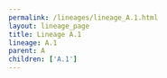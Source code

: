 ```yaml
---
permalink: /lineages/lineage_A.1.html
layout: lineage_page
title: Lineage A.1
lineage: A.1
parent: A
children: ['A.1']
---
```

